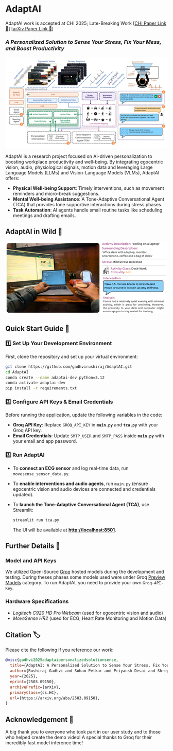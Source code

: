 # AdaptAI

AdaptAI work is accepted at CHI 2025; Late-Breaking Work [[CHI Paper Link 🔗](https://programs.sigchi.org/chi/2025/program/content/19444)] [[arXiv Paper Link 🔗](https://arxiv.org/abs/2503.09150)]

### **_A Personalized Solution to Sense Your Stress, Fix Your Mess, and Boost Productivity_**

![](./assets/adaptai-arch.png)

AdaptAI is a research project focused on AI-driven personalization to boosting workplace productivity and well-being. By integrating egocentric vision, audio, physiological signals, motion data and leveraging Large Language Models (LLMs) and Vision-Language Models (VLMs), AdaptAI offers:

- **Physical Well-being Support**: Timely interventions, such as movement reminders and micro-break suggestions.
- **Mental Well-being Assistance**: A Tone-Adaptive Conversational Agent (TCA) that provides tone supportive interactions during stress phases.
- **Task Automation**: AI agents handle small routine tasks like scheduling meetings and drafting emails.

## AdaptAI in Wild 🎯

<p align="center">
  <img src="./assets/adaptai-inwild.png" alt="AdaptAI example in wild" width="600"/>
</p>
 

## Quick Start Guide 🚀 

### 1️⃣ Set Up Your Development Environment  

First, clone the repository and set up your virtual environment:  

```sh
git clone https://github.com/gadhvirushiraj/AdaptAI.git
cd AdaptAI
conda create --name adaptai-dev python=3.12
conda activate adaptai-dev
pip install -r requirements.txt
```

### 2️⃣ Configure API Keys & Email Credentials  

Before running the application, update the following variables in the code:  

- **Groq API Key**: Replace `GROQ_API_KEY` in **`main.py`** and **`tca.py`** with your Groq API key.  
- **Email Credentials**: Update `SMTP_USER` and `SMTP_PASS` inside **`main.py`** with your email and app password.  

### 3️⃣ Run AdaptAI  

- To **connect an ECG sensor** and log real-time data, run `movesense_sensor_data.py`.  
- To **enable interventions and audio agents**, run `main.py` (ensure egocentric vision and audio devices are connected and credentials updated).  
- To **launch the Tone-Adaptive Conversational Agent (TCA)**, use Streamlit:  

  ```sh
  streamlit run tca.py
  ```

  The UI will be available at **[http://localhost:8501](http://localhost:8501)**.  

## Further Details 📖

### Model and API Keys

We utilized Open-Source [Groq](https://groq.com/) hosted models during the development and testing. During theses phases some models used were under Groq [Preview Models](https://console.groq.com/docs/models#preview-models) category. To run AdaptAI, you need to provide your own `Groq-API-Key`.

### Hardware Specifications

- _Logitech C920 HD Pro Webcam_ (used for egocentric vision and audio)
- _MoveSense HR2_ (used for ECG, Heart Rate Monitoring and Motion Data)

## Citation 🏷️

Please cite the following if you reference our work:

```bibtex
@misc{gadhvi2025adaptaipersonalizedsolutionsense,
  title={AdaptAI: A Personalized Solution to Sense Your Stress, Fix Your Mess, and Boost Productivity},
  author={Rushiraj Gadhvi and Soham Petkar and Priyansh Desai and Shreyas Ramachandran and Siddharth Siddharth},
  year={2025},
  eprint={2503.09150},
  archivePrefix={arXiv},
  primaryClass={cs.HC},
  url={https://arxiv.org/abs/2503.09150},
}
```

## Acknowledgement 🤝

A big thank you to everyone who took part in our user study and to those who helped create the demo video! A special thanks to Groq for their incredibly fast model inference time!
